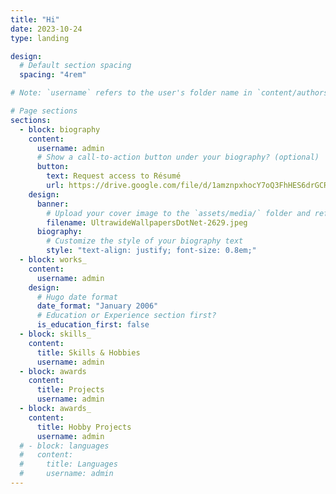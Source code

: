 ```yaml
---
title: "Hi"
date: 2023-10-24
type: landing

design:
  # Default section spacing
  spacing: "4rem"

# Note: `username` refers to the user's folder name in `content/authors/`

# Page sections
sections:
  - block: biography
    content:
      username: admin
      # Show a call-to-action button under your biography? (optional)
      button:
        text: Request access to Résumé
        url: https://drive.google.com/file/d/1amznpxhocY7oQ3FhHES6drGCR6PtBE4c/view?usp=sharing
    design:
      banner:
        # Upload your cover image to the `assets/media/` folder and reference it here
        filename: UltrawideWallpapersDotNet-2629.jpeg
      biography:
        # Customize the style of your biography text
        style: "text-align: justify; font-size: 0.8em;"
  - block: works_
    content:
      username: admin
    design:
      # Hugo date format
      date_format: "January 2006"
      # Education or Experience section first?
      is_education_first: false
  - block: skills_
    content:
      title: Skills & Hobbies
      username: admin
  - block: awards
    content:
      title: Projects
      username: admin
  - block: awards_
    content:
      title: Hobby Projects
      username: admin
  # - block: languages
  #   content:
  #     title: Languages
  #     username: admin
---
```

